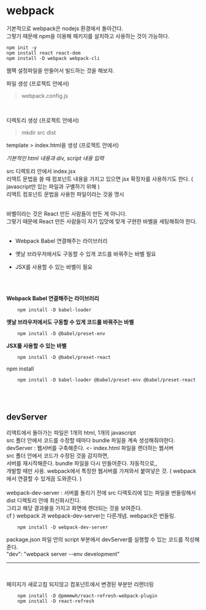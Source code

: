 # webpack
기본적으로 webpack은 nodejs 환경에서 돌아간다.
<br>
그렇기 때문에 npm을 이용해 패키지를 설치하고 사용하는 것이 가능하다.
<br>
```
npm init -y
npm install react react-dom
npm install -D webpack webpack-cli
```

웹팩 설정파일을 만들어서 빌드하는 것을 해보자.
<br>

파일 생성 (프로젝트 안에서)
> webpack.config.js
<br>

디렉토리 생성 (프로젝트 안에서)
> mkdir src dist

template > index.html을 생성 (프로젝트 안에서)
<br>

*기본적인 html 내용과 div, script 내용 입력*

src 디렉토리 안에서 index.jsx
<br>
리액트 문법을 쓸 때 컴포넌트 내용을 가지고 있으면 jsx 확장자를 사용하기도 한다. ( javascript만 있는 파일과 구별하기 위해 )
<br>
리액트 컴포넌트 문법을 사용한 파일이라는 것을 명시

<br>
바벨이라는 것은
React 만든 사람들이 만든 게 아니다.
<br>
그렇기 때문에 React 만든 사람들이 자기 입맛에 맞게 구현한 바벨을 세팅해줘야 한다.
<br>
<br>

- Webpack Babel 연결해주는 라이브러리

- 옛날 브라우저에서도 구동할 수 있게 코드를 바꿔주는 바벨 필요

- JSX를 사용할 수 있는 바벨이 필요
<br>
<br>

**Webpack Babel 연결해주는 라이브러리**
```
    npm install -D babel-loader
```

**옛날 브라우저에서도 구동할 수 있게 코드를 바꿔주는 바벨**
```
    npm install -D @babel/preset-env
```

**JSX를 사용할 수 있는 바벨**
```
    npm install -D @babel/preset-react
```

npm install
```
    npm install -D babel-loader @babel/preset-env @babel/preset-react
```
<br>
<br>

## devServer
리액트에서 돌아가는 파일은 1개의 html, 1개의 javascript
<br>
src 폴더 안에서 코드를 수정할 때마다 bundle 파일을 계속 생성해줘야한다.
<br>
devServer : 웹서버를 구축해준다. <- index.html 파일을 랜더하는 웹서버
<br>
src 폴더 안에서 코드가 수정된 것을 감지하면,
<br>
서버를 재시작해준다. bundle 파일을 다시 만들어준다. 자동적으로,,
<br>
개발할 때만 사용.
webpack에서 특정한 웹서버를 가져와서 붙여넣은 것. ( webpack에서 연결할 수 있게끔 도와준다. )
<br>
<br>
webpack-dev-server : 서버를 돌리기 전에 src 디렉토리에 있는 파일을 번들링해서 dist 디렉토리 안에 최신화시킨다. 
<br>
그리고 해당 결과물을 가지고 화면에 랜더되는 것을 보여준다.
<br>
cf ) webpack 과 webpack-dev-server는 다른개념. webpack은 번들링.
<br>
```
    npm install -D webpack-dev-server
```
package.json 파일 안의 script 부분에서 devServer를 실행할 수 있는 코드를 작성해준다.
<br>
"dev": "webpack server --env development"
<br>

---
<br>

페이지가 새로고침 되지않고 컴포넌트에서 변경된 부분만 리랜더링 
```
    npm install -D @pmmmwh/react-refresh-webpack-plugin
    npm install -D react-refresh
```